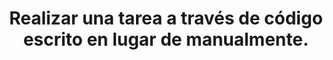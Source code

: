 ---
layout: default
title: Realizar una tarea a través de código escrito en lugar de manualmente.
has_children: true
parent: Desarrollo de Software
grand_parent: Taxonomía
---